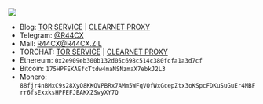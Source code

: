  <img src="https://raw.githubusercontent.com/r44cx/r44cx/main/r44cx.png"/>

- Blog: [TOR SERVICE](http://XXXXXXXX.onion) | [CLEARNET PROXY](https://blog.r44cx.zil/)
- Telegram: [@R44CX](https://t.me/)
- Mail: [R44CX@R44CX.ZIL](mailto:R44CX@protonmail.com)
- TORCHAT: [TOR SERVICE](http://XXXXXXXX.onion/r44cx) | [CLEARNET PROXY](https://proxy.r44cx.zil/r44cx)
- Ethereum: `0x2e909eb300b132d05c698c514c380fcfa1a3d7cf`
- Bitcoin: `175HPFEKAEfcTtdw4maNSNzmaX7ebkJ2L3`
- Monero: `88fjr4nBMxC9s28XyQ8KKQVPBRx7AMm5WFqVQfWxGcepZtx3oKSpcFDKuSuGuEr4MBFrr6fsExxksHPFEFJBAKXZSwyXY7Q`
